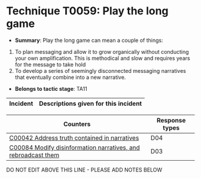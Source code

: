 # Technique T0059: Play the long game

* **Summary**: Play the long game can mean a couple of things:
1. To plan messaging and allow it to grow organically without conducting your own amplification. This is methodical and slow and requires years for the message to take hold
2. To develop a series of seemingly disconnected messaging narratives that eventually combine into a new narrative.

* **Belongs to tactic stage**: TA11


| Incident | Descriptions given for this incident |
| -------- | -------------------- |



| Counters | Response types |
| -------- | -------------- |
| [C00042 Address truth contained in narratives](../generated_pages/counters/C00042.md) | D04 |
| [C00084 Modify disinformation narratives, and rebroadcast them](../generated_pages/counters/C00084.md) | D03 |


DO NOT EDIT ABOVE THIS LINE - PLEASE ADD NOTES BELOW